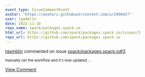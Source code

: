 ```yaml
---
event_type: IssueCommentEvent
avatar: "https://avatars.githubusercontent.com/u/299842?"
user: tgamblin
date: 2022-11-10
repo_name: spack/packages.spack.io
html_url: https://github.com/spack/packages.spack.io/issues/3
repo_url: https://github.com/spack/packages.spack.io
---
```


<a href='https://github.com/tgamblin' target='_blank'>tgamblin</a> commented on issue <a href='https://github.com/spack/packages.spack.io/issues/3' target='_blank'>spack/packages.spack.io#3</a>.

<small>manually ran the workflow and it's now updated....</small>

<a href='https://github.com/spack/packages.spack.io/issues/3' target='_blank'>View Comment</a>